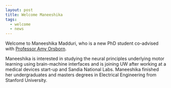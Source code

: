 ```yaml
---
layout: post
title: Welcome Maneeshika
tags:
  - welcome
  - news
---
```


Welcome to Maneeshika Madduri, who is a new PhD student co-advised with [Professor Amy Orsborn](http://faculty.washington.edu/aorsborn/).

Maneeshika is interested in studying the neural principles underlying motor learning using brain-machine interfaces and is joining UW after working at a medical devices start-up and Sandia National Labs. Maneeshika finished her undergraduates and masters degrees in Electrical Engineering from Stanford University. 

